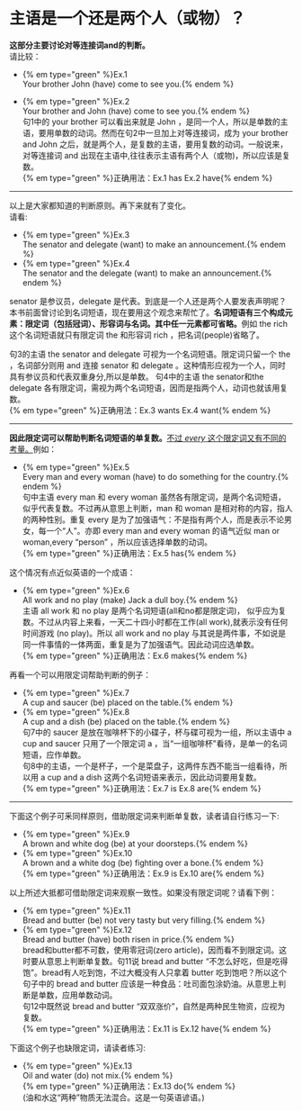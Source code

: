 # 主语是一个还是两个人（或物）？

<b>这部分主要讨论**对等连接词and**的判断。</b>  
请比较：

- {% em type="green" %}Ex.1   
Your brother John (have) come to see you.{% endem %}  

- {% em type="green" %}Ex.2   
Your brother and John (have) come to see you.{% endem %}  
句1中的 your brother 可以看出来就是 John ，是同一个人，所以是单数的主语，要用单数的动词。然而在句2中一旦加上对等连接词，成为 your brother and John 之后，就是两个人，是复数的主语，要用复数的动词。一般说来，对等连接词 and 出现在主语中,往往表示主语有两个人（或物)，所以应该是复数。  
{% em type="green" %}正确用法：Ex.1 has  Ex.2 have{% endem %}  


---


以上是大家都知道的判断原则。再下来就有了变化。  
请看:  
- {% em type="green" %}Ex.3   
The senator and delegate (want) to make an announcement.{% endem %}  
- {% em type="green" %}Ex.4   
The senator and the delegate (want) to make an announcement.{% endem %}  

senator 是参议员，delegate  是代表。到底是一个人还是两个人要发表声明呢？本书前面曾讨论到名词短语，现在要用这个观念来帮忙了。<b>**名词短语**有三个构成元素：**限定词**（包括冠词）、**形容词**与**名词**。其中任一元素都可省略。</b>例如 the rich 这个名词短语就只有限定词 the 和形容词 rich ，把名词(people)省略了。  

句3的主语 the senator and delegate 可视为一个名词短语。限定词只留一个 the ，名词部分则用 and 连接 senator 和 delegate 。这种情形应视为一个人，同时具有参议员和代表双重身分,所以是单数。
句4中的主语 the senator和the delegate 各有限定词，需视为两个名词短语，因而是指两个人，动词也就该用复数。  
{% em type="green" %}正确用法：Ex.3 wants   Ex.4 want{% endem %}  


---


<b>因此**限定词**可以帮助判断**名词短语的单复数**。</b><u>不过 <em>every</em> 这个限定词又有不同的考量。</u>例如：  

- {% em type="green" %}Ex.5   
Every man and every woman (have) to do something for the country.{% endem %}  
句中主语 every man 和 every woman 虽然各有限定词，是两个名词短语，似乎代表复数。不过再从意思上判断，man 和 woman 是相对称的内容，指人的两种性别。重复 every 是为了加强语气：不是指有两个人，而是表示不论男女，每一个“人”。亦即 every man and every woman 的语气近似 man or woman,every “person” ，所以应该选择单数的动词。  
{% em type="green" %}正确用法：Ex.5 has{% endem %}  

这个情况有点近似英语的一个成语：  
- {% em type="green" %}Ex.6  
All work and no play (make) Jack a dull boy.{% endem %}  
主语 all work 和 no play 是两个名词短语(all和no都是限定词)， 似乎应为复数。不过从内容上来看，一天二十四小时都在工作(all work),就表示没有任何时间游戏 (no play)。所以 all work and no play  与其说是两件事，不如说是同一件事情的一体两面，重复是为了加强语气。因此动词应选单数。  
{% em type="green" %}正确用法：Ex.6 makes{% endem %}  

再看一个可以用限定词帮助判断的例子：  

- {% em type="green" %}Ex.7  
A cup and saucer (be) placed on the table.{% endem %}  
- {% em type="green" %}Ex.8  
A cup and a dish (be) placed on the table.{% endem %}  
句7中的 saucer 是放在咖啡杯下的小碟子，杯与碟可视为一组，所以主语中 a cup and saucer 只用了一个限定词 a ，当“一组咖啡杯”看待，是单一的名词短语，应作单数。  
句8中的主语，一个是杯子，一个是菜盘子，这两件东西不能当一组看待，所以用 a cup and a dish 这两个名词短语来表示，因此动词要用复数。  
{% em type="green" %}正确用法：Ex.7 is   Ex.8 are{% endem %}  


---


下面这个例子可釆同样原则，借助限定词来判断单复数，读者请自行练习一下:  

- {% em type="green" %}Ex.9  
A brown and white dog (be) at your doorsteps.{% endem %}  
- {% em type="green" %}Ex.10  
A brown and a white dog (be) fighting over a bone.{% endem %}  
{% em type="green" %}正确用法：Ex.9 is Ex.10 are{% endem %}  

以上所述大抵都可借助限定词来观察一致性。如果没有限定词呢？请看下例：  

- {% em type="green" %}Ex.11  
Bread and butter (be) not very tasty but very filling.{% endem %}  
- {% em type="green" %}Ex.12  
Bread and butter (have) both risen in price.{% endem %}  
bread和butter都不可数，使用零冠词(zero article)，因而看不到限定词。这时要从意思上判断单复数。句11说 bread and butter  “不怎么好吃，但是吃得饱”。bread有人吃到饱，不过大概没有人只拿着 butter 吃到饱吧？所以这个句子中的 bread and butter 应该是一种食品：吐司面包涂奶油。从意思上判断是单数，应用单数动词。  
句12中既然说 bread and butter “双双涨价”，自然是两种民生物资，应视为复数。  
{% em type="green" %}正确用法：Ex.11 is   Ex.12 have{% endem %}  

下面这个例子也缺限定词，请读者练习:  
- {% em type="green" %}Ex.13  
Oil and water (do) not mix.{% endem %}  
{% em type="green" %}正确用法：Ex.13 do{% endem %}  
(油和水这“两种”物质无法混合。这是一句英语谚语。)